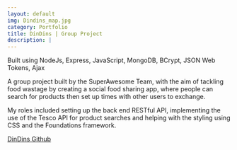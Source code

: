 ```yaml
---
layout: default
img: Dindins_map.jpg
category: Portfolio
title: DinDins | Group Project
description: |
---
```

  Built using NodeJs, Express, JavaScript, MongoDB, BCrypt, JSON Web Tokens, Ajax

  A group project built by the SuperAwesome Team, with the aim of tackling food wastage by creating a social food sharing app, where people can search for products then set up times with other users to exchange.

  My roles included setting up the back end RESTful API, implementing the use of the
  Tesco API for product searches and helping with the styling using CSS and the Foundations framework.
  
[DinDins Github](https://github.com/ma3east/DINDINS-backend)
